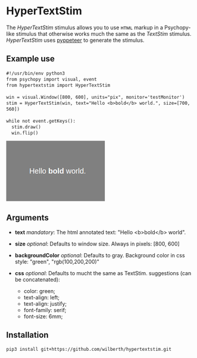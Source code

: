 # HyperTextStim
The _HyperTextStim_ stimulus allows you to use ʜᴛᴍʟ markup in a Psychopy-like stimulus that otherwise
works much the same as the <i>TextStim</i> stimulus. _HyperTextStim_ uses [pyppeteer](https://pypi.org/project/pyppeteer/) to generate the stimulus.

## Example use
```
#!/usr/bin/env python3
from psychopy import visual, event
from hypertextstim import HyperTextStim

win = visual.Window([800, 600], units="pix", monitor='testMonitor')
stim = HyperTextStim(win, text="Hello <b>bold</b> world.", size=[700, 560])

while not event.getKeys():
  stim.draw()
  win.flip()
```

![HyperTextStim](hypertextstim.png)

## Arguments
-	__text__
	_mandatory_: The html annotated text: "Hello &lt;b&gt;bold&lt;/b&gt; world".</dd>

- __size__
	_optional_: Defaults to window size. Always in pixels: [800, 600]

- __backgroundColor__
	_optional_: Defaults to gray. Background color in css style: "green", "rgb(100,200,200)"

- __css__
	_optional_: Defaults to mucht the same as TextStim. suggestions (can be concatenated):
	- color: green;
	- text-align: left;
	-	text-align: justify;
	-	font-family: serif;
	-	font-size: 6mm;

## Installation
```
pip3 install git+https://github.com/wilberth/hypertextstim.git
```
